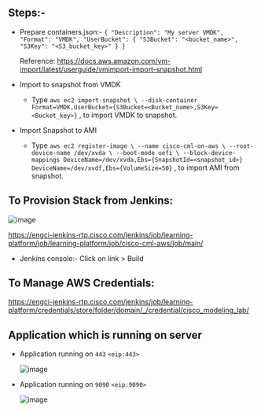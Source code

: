 ## Steps:-
- Prepare containers.json:-
  `{
    "Description": "My server VMDK",
    "Format": "VMDK",
    "UserBucket": {
    "S3Bucket": "<bucket_name>",
    "S3Key": "<S3_bucket_key>"
    }
  } `
  
  Reference: https://docs.aws.amazon.com/vm-import/latest/userguide/vmimport-import-snapshot.html
- Import to snapshot from VMDK
   - Type `aws ec2 import-snapshot \
--disk-container Format=VMDK,UserBucket={S3Bucket=<Bucket_name>,S3Key=<Bucket_key>}` , to import VMDK to snapshot.

- Import Snapshot to AMI
   - Type `aws ec2 register-image \
--name cisco-cml-on-aws \
--root-device-name /dev/xvda \
--boot-mode uefi \
--block-device-mappings DeviceName=/dev/xvda,Ebs={SnapshotId=<snapshot_id>} DeviceName=/dev/xvdf,Ebs={VolumeSize=50}` , to import AMI from snapshot.

## To Provision Stack from Jenkins:
    
   ![image](https://user-images.githubusercontent.com/69294193/207291650-f4f84213-c706-4e50-8ce5-f1cd2f538a7f.png)

  
  https://engci-jenkins-rtp.cisco.com/jenkins/job/learning-platform/job/learning-platform/job/cisco-cml-aws/job/main/
  
  - Jenkins console:-
     Click on link > Build 
## To Manage AWS Credentials:
  https://engci-jenkins-rtp.cisco.com/jenkins/job/learning-platform/credentials/store/folder/domain/_/credential/cisco_modeling_lab/ 

## Application which is running on server

- Application running on `443`
    `<eip:443>`
                  
     ![image](https://user-images.githubusercontent.com/69294193/207246036-3e0df538-0e1c-464a-a8a6-095c66c95177.png)

          
    

- Application running on `9090`
      `<eip:9090>`
 
    ![image](https://user-images.githubusercontent.com/69294193/207246424-60823eb0-6bb3-46ec-905e-ef170e41c5d0.png)
